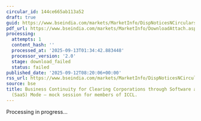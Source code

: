 ```yaml
---
circular_id: 144ce665ab113a52
draft: true
guid: https://www.bseindia.com/markets/MarketInfo/DispNoticesNCirculars.aspx?Noticeid={15F0697C-AF27-489A-96F2-395B66F4AC17}&noticeno=20250912-37&dt=09/12/2025&icount=37&totcount=103&flag=0
pdf_url: https://www.bseindia.com/markets/MarketInfo/DownloadAttach.aspx?id=20250912-37&attachedId=
processing:
  attempts: 1
  content_hash: ''
  processed_at: '2025-09-13T01:34:42.883448'
  processor_version: '2.0'
  stage: download_failed
  status: failed
published_date: '2025-09-12T08:20:06+00:00'
rss_url: https://www.bseindia.com/markets/MarketInfo/DispNoticesNCirculars.aspx?Noticeid={15F0697C-AF27-489A-96F2-395B66F4AC17}&noticeno=20250912-37&dt=09/12/2025&icount=37&totcount=103&flag=0
source: bse
title: Business Continuity for Clearing Corporations through Software as a Service
  (SaaS) Mode – mock session for members of ICCL.
---
```


Processing in progress...